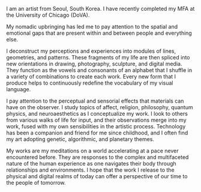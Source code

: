 I am an artist from Seoul, South Korea. I have recently completed my MFA at the University of Chicago (DoVA).

My nomadic upbringing has led me to pay attention to the spatial and emotional gaps that are present within and between people and everything else. 

I deconstruct my perceptions and experiences into modules of lines, geometries, and patterns. These fragments of my life are then spliced into new orientations in drawing, photography, sculpture, and digital media. They function as the vowels and consonants of an alphabet that I shuffle in a variety of combinations to create each work. Every new form that I produce helps to continuously redefine the vocabulary of my visual language. 

I pay attention to the perceptual and sensorial effects that materials can have on the observer. I study topics of affect, religion, philosophy, quantum physics, and neuroaesthetics as I conceptualize my work. I look to others from various walks of life for input, and their observations merge into my work, fused with my own sensibilities in the artistic process. Technology has been a companion and friend for me since childhood, and I often find my art adopting genetic, algorithmic, and planetary themes.

My works are my meditations on a world accelerating at a pace never encountered before. They are responses to the complex and multifaceted nature of the human experience as one navigates their body through relationships and environments. I hope that the work I release to the physical and digital realms of today can offer a perspective of our time to the people of tomorrow.